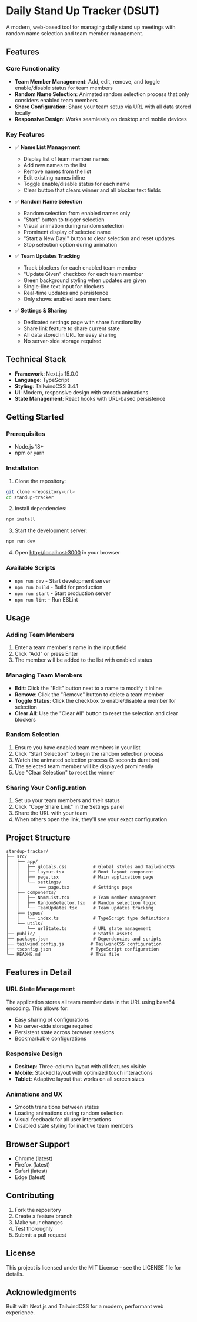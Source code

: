 # Daily Stand Up Tracker (DSUT)

A modern, web-based tool for managing daily stand up meetings with random name selection and team member management.

## Features

### Core Functionality
- **Team Member Management**: Add, edit, remove, and toggle enable/disable status for team members
- **Random Name Selection**: Animated random selection process that only considers enabled team members
- **Share Configuration**: Share your team setup via URL with all data stored locally
- **Responsive Design**: Works seamlessly on desktop and mobile devices

### Key Features
- ✅ **Name List Management**
  - Display list of team member names
  - Add new names to the list
  - Remove names from the list
  - Edit existing names inline
  - Toggle enable/disable status for each name
  - Clear button that clears winner and all blocker text fields

- ✅ **Random Name Selection**
  - Random selection from enabled names only
  - "Start" button to trigger selection
  - Visual animation during random selection
  - Prominent display of selected name
  - "Start a New Day!" button to clear selection and reset updates
  - Stop selection option during animation

- ✅ **Team Updates Tracking**
  - Track blockers for each enabled team member
  - "Update Given" checkbox for each team member
  - Green background styling when updates are given
  - Single-line text input for blockers
  - Real-time updates and persistence
  - Only shows enabled team members

- ✅ **Settings & Sharing**
  - Dedicated settings page with share functionality
  - Share link feature to share current state
  - All data stored in URL for easy sharing
  - No server-side storage required

## Technical Stack

- **Framework**: Next.js 15.0.0
- **Language**: TypeScript
- **Styling**: TailwindCSS 3.4.1
- **UI**: Modern, responsive design with smooth animations
- **State Management**: React hooks with URL-based persistence

## Getting Started

### Prerequisites
- Node.js 18+ 
- npm or yarn

### Installation

1. Clone the repository:
```bash
git clone <repository-url>
cd standup-tracker
```

2. Install dependencies:
```bash
npm install
```

3. Start the development server:
```bash
npm run dev
```

4. Open [http://localhost:3000](http://localhost:3000) in your browser

### Available Scripts

- `npm run dev` - Start development server
- `npm run build` - Build for production
- `npm run start` - Start production server
- `npm run lint` - Run ESLint

## Usage

### Adding Team Members
1. Enter a team member's name in the input field
2. Click "Add" or press Enter
3. The member will be added to the list with enabled status

### Managing Team Members
- **Edit**: Click the "Edit" button next to a name to modify it inline
- **Remove**: Click the "Remove" button to delete a team member
- **Toggle Status**: Click the checkbox to enable/disable a member for selection
- **Clear All**: Use the "Clear All" button to reset the selection and clear blockers

### Random Selection
1. Ensure you have enabled team members in your list
2. Click "Start Selection" to begin the random selection process
3. Watch the animated selection process (3 seconds duration)
4. The selected team member will be displayed prominently
5. Use "Clear Selection" to reset the winner

### Sharing Your Configuration
1. Set up your team members and their status
2. Click "Copy Share Link" in the Settings panel
3. Share the URL with your team
4. When others open the link, they'll see your exact configuration

## Project Structure

```
standup-tracker/
├── src/
│   ├── app/
│   │   ├── globals.css          # Global styles and TailwindCSS
│   │   ├── layout.tsx           # Root layout component
│   │   ├── page.tsx             # Main application page
│   │   └── settings/
│   │       └── page.tsx         # Settings page
│   ├── components/
│   │   ├── NameList.tsx         # Team member management
│   │   ├── RandomSelector.tsx   # Random selection logic
│   │   └── TeamUpdates.tsx      # Team updates tracking
│   ├── types/
│   │   └── index.ts             # TypeScript type definitions
│   └── utils/
│       └── urlState.ts          # URL state management
├── public/                      # Static assets
├── package.json                 # Dependencies and scripts
├── tailwind.config.js          # TailwindCSS configuration
├── tsconfig.json               # TypeScript configuration
└── README.md                   # This file
```

## Features in Detail

### URL State Management
The application stores all team member data in the URL using base64 encoding. This allows for:
- Easy sharing of configurations
- No server-side storage required
- Persistent state across browser sessions
- Bookmarkable configurations

### Responsive Design
- **Desktop**: Three-column layout with all features visible
- **Mobile**: Stacked layout with optimized touch interactions
- **Tablet**: Adaptive layout that works on all screen sizes

### Animations and UX
- Smooth transitions between states
- Loading animations during random selection
- Visual feedback for all user interactions
- Disabled state styling for inactive team members

## Browser Support

- Chrome (latest)
- Firefox (latest)
- Safari (latest)
- Edge (latest)

## Contributing

1. Fork the repository
2. Create a feature branch
3. Make your changes
4. Test thoroughly
5. Submit a pull request

## License

This project is licensed under the MIT License - see the LICENSE file for details.

## Acknowledgments

Built with Next.js and TailwindCSS for a modern, performant web experience.
